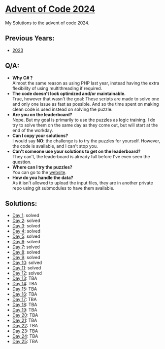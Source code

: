 # [Advent of Code 2024](https://adventofcode.com/2024)
My Solutions to the advent of code 2024.  

## Previous Years:
* [2023](https://github.com/TomKauffeld/advent-of-code-2023)

## Q/A:
* **Why C# ?**  
  Almost the same reason as using PHP last year, instead having the extra flexibility of using multithreading if required.
* **The code doesn't look optimized and/or maintainable.**  
  True, however that wasn't the goal: These scripts are made to solve one and only one issue as fast as possible. And so the time spent on making clean code is used instead on solving the puzzle.
* **Are you on the leaderboard?**  
  Nope. But my goal is primarily to use the puzzles as logic training. I do try to solve them on the same day as they come out, but will start at the end of the workday.
* **Can I copy your solutions?**  
  I would say **NO**: the challenge is to try the puzzles for yourself. However, the code is available, and I can't stop you.
* **Can't someone use your solutions to get on the leaderboard?**  
  They can't, the leaderboard is already full before I've even seen the question.
* **Where can I try the puzzles?**  
  You can go to the [website](https://adventofcode.com/2024]).
* **How do you handle the data?**  
  As it isn't allowed to upload the input files, they are in another private repo using git submodules to have them available.

## Solutions:
* [Day 1](AdventOfCode.Day01/README.md): solved
* [Day 2](AdventOfCode.Day02/README.md): solved
* [Day 3](AdventOfCode.Day03/README.md): solved
* [Day 4](AdventOfCode.Day04/README.md): solved
* [Day 5](AdventOfCode.Day05/README.md): solved
* [Day 6](AdventOfCode.Day06/README.md): solved
* [Day 7](AdventOfCode.Day07/README.md): solved
* [Day 8](AdventOfCode.Day08/README.md): solved
* [Day 9](AdventOfCode.Day09/README.md): solved
* [Day 10](AdventOfCode.Day10/README.md): solved
* [Day 11](AdventOfCode.Day11/README.md): solved
* [Day 12](AdventOfCode.Day12/README.md): solved
* [Day 13](AdventOfCode.Day13/README.md): TBA
* [Day 14](AdventOfCode.Day14/README.md): TBA
* [Day 15](AdventOfCode.Day15/README.md): TBA
* [Day 16](AdventOfCode.Day16/README.md): TBA
* [Day 17](AdventOfCode.Day17/README.md): TBA
* [Day 18](AdventOfCode.Day18/README.md): TBA
* [Day 19](AdventOfCode.Day19/README.md): TBA
* [Day 20](AdventOfCode.Day20/README.md): TBA
* [Day 21](AdventOfCode.Day21/README.md): TBA
* [Day 22](AdventOfCode.Day22/README.md): TBA
* [Day 23](AdventOfCode.Day23/README.md): TBA
* [Day 24](AdventOfCode.Day24/README.md): TBA
* [Day 25](AdventOfCode.Day25/README.md): TBA